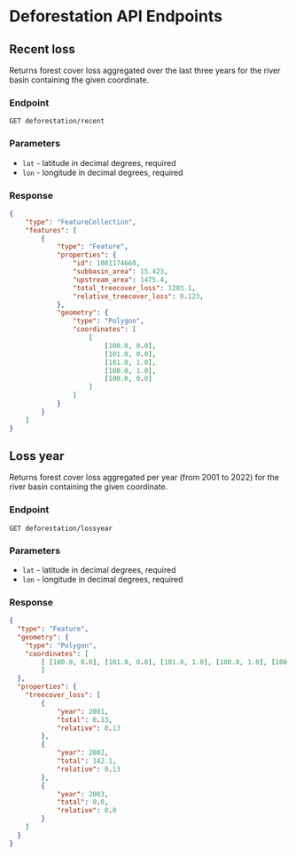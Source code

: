 # Deforestation API Endpoints

## Recent loss
Returns forest cover loss aggregated over the last three years for the river basin containing the given coordinate.

### Endpoint
```
GET deforestation/recent
```

### Parameters
* `lat` - latitude in decimal degrees, required
* `lon` - longitude in decimal degrees, required

### Response
```json
{
    "type": "FeatureCollection",
    "features": [
        {
            "type": "Feature",
            "properties": {
                "id": 1081174660,
                "subbasin_area": 15.423,
                "upstream_area": 1475.4,
                "total_treecover_loss": 1203.1,
                "relative_treecover_loss": 0.123,
            },
            "geometry": {
                "type": "Polygon",
                "coordinates": [
                    [
                        [100.0, 0.0],
                        [101.0, 0.0],
                        [101.0, 1.0],
                        [100.0, 1.0],
                        [100.0, 0.0]
                    ]
                ]
            }
        }
    ]
}
```

## Loss year
Returns forest cover loss aggregated per year (from 2001 to 2022) for the river basin containing the given coordinate.

### Endpoint
```
GET deforestation/lossyear
```

### Parameters
* `lat` - latitude in decimal degrees, required
* `lon` - longitude in decimal degrees, required

### Response
```json
{
  "type": "Feature",
  "geometry": {
    "type": "Polygon",
    "coordinates": [
        [ [100.0, 0.0], [101.0, 0.0], [101.0, 1.0], [100.0, 1.0], [100.0, 0.0] ]
        ]
  },
  "properties": {
    "treecover_loss": [
        {
            "year": 2001,
            "total": 0.13,
            "relative": 0.13
        },
        {
            "year": 2002,
            "total": 142.1,
            "relative": 0.13
        },
        {
            "year": 2003,
            "total": 0.0,
            "relative": 0.0
        }
    ]
  }
}
```

